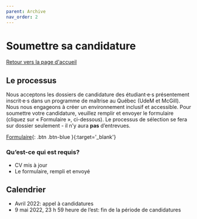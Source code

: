 ```yaml
---
parent: Archive
nav_order: 2
---
```

# Soumettre sa candidature
[Retour vers la page d'accueil](https://code4libmontreal.github.io/Programme-BiblioTECH/)

## Le processus
Nous acceptons les dossiers de candidature des étudiant·e·s présentement inscrit·e·s dans un programme de maîtrise au Québec (UdeM et McGill). Nous nous engageons à créer un environnement inclusif et accessible. Pour soumettre votre candidature, veuillez remplir et envoyer le formulaire (cliquez sur « Formulaire », ci-dessous). Le processus de sélection se fera sur dossier seulement - il n’y aura **pas** d’entrevues. 

[Formulaire](https://surveys.mcgill.ca/ls3/447491?lang=fr){: .btn .btn-blue }{:target='_blank'}

### Qu’est-ce qui est requis?
* CV mis à jour
* Le formulaire, rempli et envoyé

## Calendrier
* Avril 2022: appel à candidatures
* 9 mai 2022, 23 h 59 heure de l’est: fin de la période de candidatures

